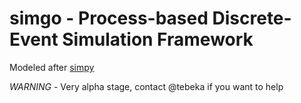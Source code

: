 # simgo - Process-based Discrete-Event Simulation Framework

Modeled after [simpy](https://simpy.readthedocs.io/en/latest/)

*WARNING* - Very alpha stage, contact @tebeka if you want to help
